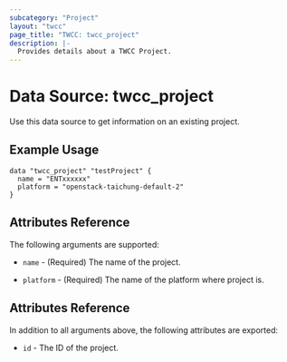 ```yaml
---
subcategory: "Project"
layout: "twcc"
page_title: "TWCC: twcc_project"
description: |-
  Provides details about a TWCC Project.
---
```


# Data Source: twcc_project

Use this data source to get information on an existing project.

## Example Usage

```hcl
data "twcc_project" "testProject" {
  name = "ENTxxxxxx"
  platform = "openstack-taichung-default-2"
}
```

## Attributes Reference

The following arguments are supported:

* `name` - (Required) The name of the project.

* `platform` - (Required) The name of the platform where project is.

## Attributes Reference

In addition to all arguments above, the following attributes are exported:

* `id` - The ID of the project.
